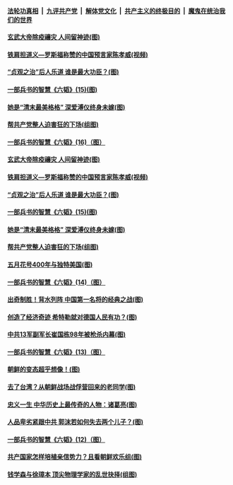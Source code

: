 ####  [法轮功真相](../../../../basic/blob/master/README.md?t=05090931) &nbsp;|&nbsp; [九评共产党](../../../../9ping.md/blob/master/README.md?t=05090931) &nbsp;|&nbsp; [解体党文化](../../../../jtdwh.md/blob/master/README.md?t=05090931)  &nbsp;|&nbsp; [共产主义的终极目的](../../../../gczydzjmd.md/blob/master/README.md?t=05090931) &nbsp;|&nbsp; [魔鬼在统治我们的世界](../../../../mgztzwmdsj.md/blob/master/README.md?t=05090931) 

#### [玄武大帝除疫禳灾 人间留神迹(图)](../pages/p6/931875.md?t=05090931) 

#### [铁肩担道义—罗斯福称赞的中国预言家陈孝威(视频)](../pages/p6/931689.md?t=05090931) 

#### [“贞观之治”后人乐道 谁是最大功臣？(图)](../pages/p6/930981.md?t=05090931) 

#### [一部兵书的智慧《六韬》(15)(图)](../pages/p6/931100.md?t=05090931) 

#### [她是“清末最美格格” 深爱溥仪终身未嫁(图)](../pages/p6/930980.md?t=05090931) 

#### [帮共产党整人迫害狂的下场(组图)](../pages/p6/931686.md?t=05090931) 

#### [一部兵书的智慧《六韬》(16)（图）](../pages/p6/930904.md?t=05090931) 

#### [玄武大帝除疫禳灾 人间留神迹(图)](../pages/p6/931875.md?t=05090931) 

#### [铁肩担道义—罗斯福称赞的中国预言家陈孝威(视频)](../pages/p6/931689.md?t=05090931) 

#### [“贞观之治”后人乐道 谁是最大功臣？(图)](../pages/p6/930981.md?t=05090931) 

#### [一部兵书的智慧《六韬》(15)(图)](../pages/p6/931100.md?t=05090931) 

#### [她是“清末最美格格” 深爱溥仪终身未嫁(图)](../pages/p6/930980.md?t=05090931) 

#### [帮共产党整人迫害狂的下场(组图)](../pages/p6/931686.md?t=05090931) 

#### [五月花号400年与独特美国(图)](../pages/p6/932131.md?t=05090931) 

#### [一部兵书的智慧《六韬》(14)（图）](../pages/p6/930908.md?t=05090931) 

#### [出奇制胜！背水列阵 中国第一名将的经典之战(图)](../pages/p6/930916.md?t=05090931) 

#### [创造了经济奇迹 希特勒就对德国人民有功？(图)](../pages/p6/931904.md?t=05090931) 

#### [中共13军副军长崔国栋98年被枪杀内幕(图)](../pages/p6/930973.md?t=05090931) 

#### [一部兵书的智慧《六韬》(13)（图）](../pages/p6/930907.md?t=05090931) 

#### [朝鲜的变态超乎想像！(图)](../pages/p6/931969.md?t=05090931) 

#### [去了台湾？从朝鲜战场战俘营回来的老同学(图)](../pages/p6/931873.md?t=05090931) 

#### [忠义一生 中华历史上最传奇的人物：诸葛亮(图)](../pages/p6/930978.md?t=05090931) 

#### [人品卑劣紧跟中共 郭沫若如何失去两个儿子？(图)](../pages/p6/931305.md?t=05090931) 

#### [一部兵书的智慧《六韬》(12)（图）](../pages/p6/930905.md?t=05090931) 

#### [共产国家怎样培植亲信势力？且看朝鲜欢乐组(图)](../pages/p6/931871.md?t=05090931) 

#### [钱学森与徐璋本 顶尖物理学家的乱世抉择(组图)](../pages/p6/931452.md?t=05090931) 

